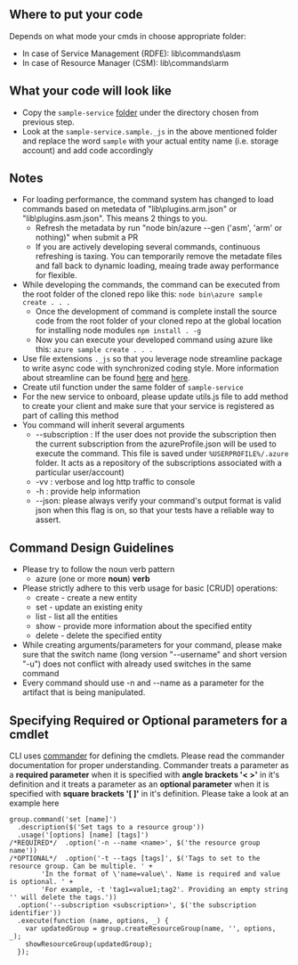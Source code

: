 ## Where to put your code
Depends on what mode your cmds in choose appropriate folder:
* In case of Service Management (RDFE): lib\commands\asm
* In case of Resource Manager (CSM): lib\commands\arm

## What your code will look like
* Copy the `sample-service` [folder](./sample-service) under the directory chosen from previous step.
* Look at the `sample-service.sample._js` in the above mentioned folder and replace the word `sample` with your actual entity name (i.e. storage account) and add code accordingly

## Notes
* For loading performance, the command system has changed to load commands based on metedata of "lib\\plugins.arm.json" or "lib\\plugins.asm.json". This means 2 things to you. 
  * Refresh the metadata by run "node bin/azure --gen ('asm', 'arm' or nothing)" when submit a PR
  * If you are actively developing several commands, continuous refreshing is taxing. You can temporarily remove the metadate files and fall back to dynamic loading, meaing trade away performance for flexible.
* While developing the commands, the command can be executed from the root folder of the cloned repo like this: ```node bin\azure sample create . . .```
  * Once the development of command is complete install the source code from the root folder of your cloned repo at the global location for installing node modules ```npm install . -g```
  * Now you can execute your developed command using azure like this: ```azure sample create . . .```
* Use file extensions `._js` so that you leverage node streamline package to write async code with synchronized coding style. More information about streamline can be found [here](http://blog.rivaliq.com/develop-double-time-node-plus-streamline/) and [here](http://www.stateofcode.com/2011/05/bruno-jouhier/).
* Create util function under the same folder of `sample-service`
* For the new service to onboard, please update utils.js file to add method to create your client and make sure that your service is registered as part of calling this method
* You command will inherit several arguments
  * --subscription : If the user does not provide the subscription then the current subscription from the azureProfile.json will be used to execute the command. This file is saved under ```%USERPROFILE%/.azure``` folder. It acts as a repository of the subscriptions associated with a particular user/account)
  * -vv : verbose and log http traffic to console
  * -h  : provide help information
  * --json: please always verify your command's output format is valid json when this flag is on, so that your tests have a reliable way to assert.

## Command Design Guidelines
* Please try to follow the noun verb pattern
  * azure (one or more **noun**) **verb** 
* Please strictly adhere to this verb usage for basic [CRUD] operations: 
  * create - create a new entity
  * set - update an existing enity
  * list - list all the entities
  * show - provide more information about the specified entity
  * delete - delete the specified entity
* While creating arguments/parameters for your command, please make sure that the switch name (long version "--username" and short version "-u") does not conflict with already used switches in the same command
* Every command should use -n and --name as a parameter for the artifact that is being manipulated.

## Specifying Required or Optional parameters for a cmdlet
CLI uses [commander](https://github.com/tj/commander.js?utm_source=jobboleblog) for defining the cmdlets. Please read the commander documentation for proper understanding. Commander treats a parameter as a **required parameter** when it is specified with **angle brackets '< >'** in it's definition and it treats a parameter as an **optional parameter** when it is specified with **square brackets '[ ]'** in it's definition. Please take a look at an example here
```
group.command('set [name]')
  .description($('Set tags to a resource group'))
  .usage('[options] [name] [tags]')
/*REQUIRED*/  .option('-n --name <name>', $('the resource group name')) 
/*OPTIONAL*/  .option('-t --tags [tags]', $('Tags to set to the resource group. Can be multiple. ' +
        'In the format of \'name=value\'. Name is required and value is optional. ' + 
        'For example, -t 'tag1=value1;tag2'. Providing an empty string '' will delete the tags.'))  
  .option('--subscription <subscription>', $('the subscription identifier'))
  .execute(function (name, options, _) {
    var updatedGroup = group.createResourceGroup(name, '', options, _);
    showResourceGroup(updatedGroup);
  });
```
